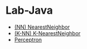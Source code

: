 # Lab-Java

- [(NN) NearestNeighbor](https://github.com/Notties/Lab-Java/blob/master/main/src/NearestNeighbor/main.java)
- [(K-NN) K-NearestNeighbor](https://github.com/Notties/Lab-Java/blob/master/main/src/KNearestNeighbor/main.java)
- [Perceptron](https://github.com/Notties/Lab-Java/blob/master/main/src/Perceptron/Perceptron.java)
